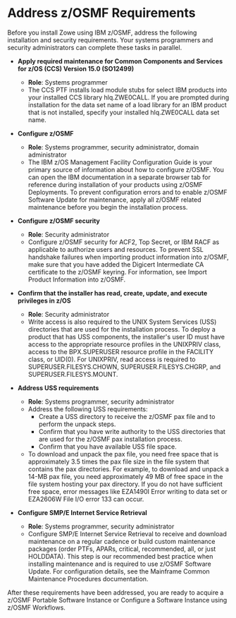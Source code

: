 # Address z/OSMF Requirements

Before you install Zowe using IBM z/OSMF, address the following installation and security requirements. Your systems programmers and security administrators can complete these tasks in parallel.

* **Apply required maintenance for Common Components and Services for z/OS (CCS) Version 15.0 (SO12499)**  
    * **Role**: Systems programmer
    * The CCS PTF installs load module stubs for select IBM products into your installed CCS library hlq.ZWE0CALL. If you are prompted during installation for the data set name of a load library for an IBM product that is not installed, specify your installed hlq.ZWE0CALL data set name.  

* **Configure z/OSMF**
    * **Role**: Systems programmer, security administrator, domain administrator
    * The IBM z/OS Management Facility Configuration Guide is your primary source of information about how to configure z/OSMF. You can open the IBM documentation in a separate browser tab for reference during installation of your products using z/OSMF Deployments. To prevent configuration errors and to enable z/OSMF Software Update for maintenance, apply all z/OSMF related maintenance before you begin the installation process.

* **Configure z/OSMF security**
    * **Role**: Security administrator
    * Configure z/OSMF security for ACF2, Top Secret, or IBM RACF as applicable to authorize users and resources. To prevent SSL handshake failures when importing product information into z/OSMF, make sure that you have added the Digicert Intermediate CA certificate to the z/OSMF keyring. For information, see Import Product Information into z/OSMF.

* **Confirm that the installer has read, create, update, and execute privileges in z/OS**
   * **Role**: Security administrator
   * Write access is also required to the UNIX System Services (USS) directories that are used for the installation process. To deploy a product that has USS components, the installer's user ID must have access to the appropriate resource profiles in the UNIXPRIV class, access to the BPX.SUPERUSER resource profile in the FACILITY class, or UID(0). For UNIXPRIV, read access is required to SUPERUSER.FILESYS.CHOWN, SUPERUSER.FILESYS.CHGRP, and SUPERUSER.FILESYS.MOUNT.

* **Address USS requirements**
   * **Role**: Systems programmer, security administrator
   * Address the following USS requirements:
      * Create a USS directory to receive the z/OSMF pax file and to perform the unpack steps.
      * Confirm that you have write authority to the USS directories that are used for the z/OSMF pax installation process.
      * Confirm that you have available USS file space.
   * To download and unpack the pax file, you need free space that is approximately 3.5 times the pax file size in the file system that contains the pax directories. For example, to download and unpack a 14-MB pax file, you need approximately 49 MB of free space in the file system hosting your pax directory. If you do not have sufficient free space, error messages like EZA1490I Error writing to data set or EZA2606W File I/O error 133 can occur.   

* **Configure SMP/E Internet Service Retrieval**
    * **Role**: Systems programmer, security administrator
    * Configure SMP/E Internet Service Retrieval to receive and download maintenance on a regular cadence or build custom maintenance packages (order PTFs, APARs, critical, recommended, all, or just HOLDDATA). This step is our recommended best practice when installing maintenance and is required to use z/OSMF Software Update. For configuration details, see the Mainframe Common Maintenance Procedures documentation.	

After these requirements have been addressed, you are ready to acquire a z/OSMF Portable Software Instance or Configure a Software Instance using z/OSMF Workflows.
